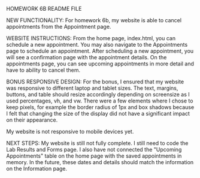 HOMEWORK 6B README FILE

NEW FUNCTIONALITY:
For homework 6b, my website is able to cancel appointments from the Appointment page.


WEBSITE INSTRUCTIONS:
From the home page, index.html, you can schedule a new appointment. You may also navigate to the Appointments page to schedule an appointment.
After scheduling a new appointment, you will see a confirmation page with the appointment details.
On the appointments page, you can see upcoming appointments in more detail and have to ability to cancel them.


BONUS RESPONSIVE DESIGN:
For the bonus, I ensured that my website was responsive to different laptop and tablet sizes. The text, margins, buttons, and table should resize accordingly depending on screensize as I used percentages, vh, and vw. There were a few elements where I chose to keep pixels, for example the border radius of 1px and box shadows because I felt that changing the size of the display did not have a significant impact on their appearance.

My website is not responsive to mobile devices yet.


NEXT STEPS:
My website is still not fully complete. I still need to code the Lab Results and Forms page.
I also have not connected the "Upcoming Appointments" table on the home page with the saved appointments in memory. In the future, these dates and details should match the information on the Information page.
